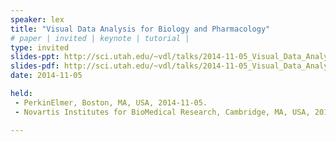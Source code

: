 ```yaml
---
speaker: lex
title: "Visual Data Analysis for Biology and Pharmacology"
# paper | invited | keynote | tutorial |
type: invited
slides-ppt: http://sci.utah.edu/~vdl/talks/2014-11-05_Visual_Data_Analysis_for_Biology_and_Pharmacology.pptx
slides-pdf: http://sci.utah.edu/~vdl/talks/2014-11-05_Visual_Data_Analysis_for_Biology_and_Pharmacology.pdf
date: 2014-11-05

held:  
 - PerkinElmer, Boston, MA, USA, 2014-11-05. 
 - Novartis Institutes for BioMedical Research, Cambridge, MA, USA, 2014-07-09.

---
```






